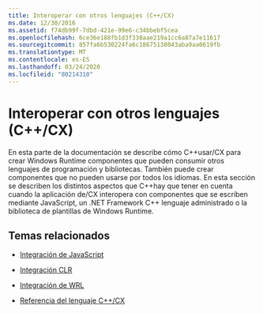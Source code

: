 ```yaml
---
title: Interoperar con otros lenguajes (C++/CX)
ms.date: 12/30/2016
ms.assetid: f74db99f-7dbd-421e-99e6-c34bbebf5cea
ms.openlocfilehash: 6ce36e188fb1d3f338aae219a1cc6a87a7e11617
ms.sourcegitcommit: 857fa6b530224fa6c18675138043aba9aa0619fb
ms.translationtype: MT
ms.contentlocale: es-ES
ms.lasthandoff: 03/24/2020
ms.locfileid: "80214310"
---
```

# <a name="interoperating-with-other-languages-ccx"></a>Interoperar con otros lenguajes (C++/CX)

En esta parte de la documentación se describe cómo C++usar/CX para crear Windows Runtime componentes que pueden consumir otros lenguajes de programación y bibliotecas. También puede crear componentes que no pueden usarse por todos los idiomas. En esta sección se describen los distintos aspectos que C++hay que tener en cuenta cuando la aplicación de/CX interopera con componentes que se escriben mediante JavaScript, un .NET Framework C++ lenguaje administrado o la biblioteca de plantillas de Windows Runtime.

## <a name="related-topics"></a>Temas relacionados

- [Integración de JavaScript](../cppcx/javascript-integration-c-cx.md)

- [Integración CLR](../cppcx/clr-integration-c-cx.md)

- [Integración de WRL](../cppcx/wrl-integration-c-cx.md)

- [Referencia del lenguaje C++/CX](../cppcx/visual-c-language-reference-c-cx.md)
